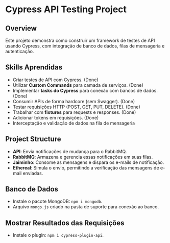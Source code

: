 # Cypress API Testing Project

## Overview
Este projeto demonstra como construir um framework de testes de API usando Cypress, com integração de banco de dados, filas de mensageria e autenticação.

## Skills Aprendidas
- Criar testes de API com Cypress. (Done)
- Utilizar **Custom Commands** para camada de serviços. (Done)
- Implementar **tasks do Cypress** para conexão com bancos de dados. (Done)
- Consumir APIs de forma hardcore (sem Swagger). (Done)
- Testar requisições HTTP (POST, GET, PUT, DELETE). (Done)
- Trabalhar com **fixtures** para requests e responses. (Done)
- Adicionar tokens em requisições. (Done)
- Interceptação e validação de dados na fila de mensageria 

## Project Structure
- **API**: Envia notificações de mudança para o RabbitMQ.
- **RabbitMQ**: Armazena e gerencia essas notificações em suas filas.
- **Jaiminho**: Consome as mensagens e dispara os e-mails de notificação.
- **Ethereal**: Simula o envio, permitindo a verificação das mensagens de e-mail enviadas.

## Banco de Dados
- Instale o pacote MongoDB: `npm i mongodb`.
- Arquivo `mongo.js` criado na pasta de suporte para conexão ao banco.

## Mostrar Resultados das Requisições
- Instale o plugin: `npm i cypress-plugin-api`.
